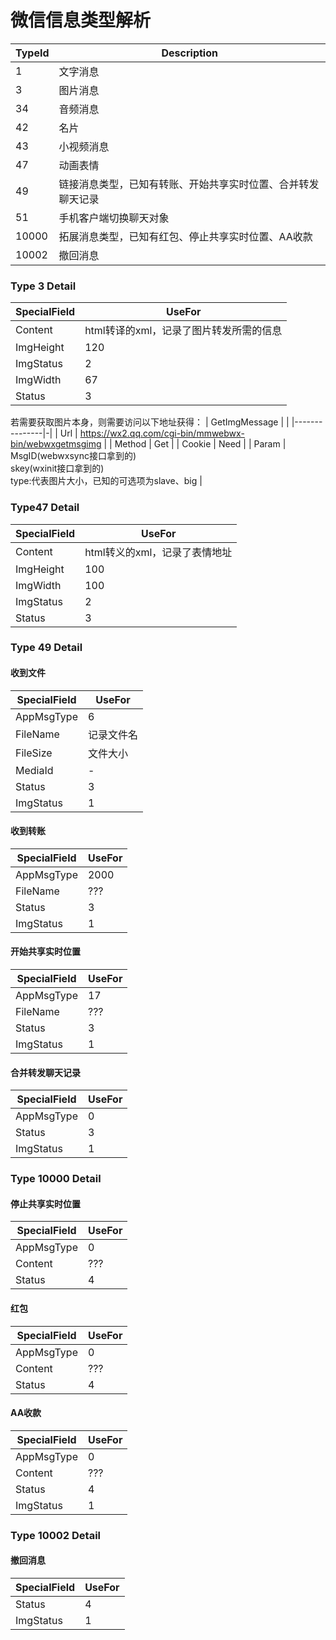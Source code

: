 # 微信信息类型解析

| TypeId | Description |
|--------|---------|
| 1 | 文字消息 |
| 3 | 图片消息 |
| 34 | 音频消息 |
| 42 | 名片 |
| 43 | 小视频消息 |
| 47 | 动画表情 |
| 49 | 链接消息类型，已知有转账、开始共享实时位置、合并转发聊天记录 |
| 51 | 手机客户端切换聊天对象 |
| 10000 | 拓展消息类型，已知有红包、停止共享实时位置、AA收款 |
| 10002 | 撤回消息 |

### Type 3 Detail
| SpecialField | UseFor |
|--------------|--------|
| Content | html转译的xml，记录了图片转发所需的信息 |
| ImgHeight | 120 |
| ImgStatus | 2 |
| ImgWidth | 67 |
| Status | 3 |
若需要获取图片本身，则需要访问以下地址获得：
| GetImgMessage | |
|---------------|-|
| Url | https://wx2.qq.com/cgi-bin/mmwebwx-bin/webwxgetmsgimg |
| Method | Get |
| Cookie | Need |
| Param | MsgID(webwxsync接口拿到的)<br>skey(wxinit接口拿到的)<br>type:代表图片大小，已知的可选项为slave、big |

### Type47 Detail
| SpecialField | UseFor |
|--------------|--------|
| Content | html转义的xml，记录了表情地址 |
| ImgHeight | 100 |
| ImgWidth | 100 |
| ImgStatus | 2 |
| Status | 3 |

### Type 49 Detail

#### 收到文件
| SpecialField | UseFor |
|--------------|--------|
| AppMsgType| 6 |
| FileName | 记录文件名 |
| FileSize | 文件大小 |
| MediaId | - |
| Status | 3 |
| ImgStatus | 1 |

#### 收到转账
| SpecialField | UseFor |
|--------------|--------|
| AppMsgType | 2000 |
| FileName | ??? |
| Status | 3 |
| ImgStatus | 1 |

#### 开始共享实时位置
| SpecialField | UseFor |
|--------------|--------|
| AppMsgType | 17 |
| FileName | ??? |
| Status | 3 |
| ImgStatus | 1 |

#### 合并转发聊天记录
| SpecialField | UseFor |
|--------------|--------|
| AppMsgType | 0 |
| Status | 3 |
| ImgStatus | 1 |


### Type 10000 Detail

#### 停止共享实时位置
| SpecialField | UseFor |
|--------------|--------|
| AppMsgType | 0 |
| Content | ??? |
| Status | 4 |

#### 红包
| SpecialField | UseFor |
|--------------|--------|
| AppMsgType | 0 |
| Content | ??? |
| Status | 4 |

#### AA收款
| SpecialField | UseFor |
|--------------|--------|
| AppMsgType | 0 |
| Content | ??? |
| Status | 4 |
| ImgStatus | 1 |

### Type 10002 Detail
#### 撤回消息
| SpecialField | UseFor |
|--------------|--------|
| Status | 4 |
| ImgStatus | 1 |
